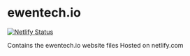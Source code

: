 # ewentech.io
[![Netlify Status](https://api.netlify.com/api/v1/badges/34f93de9-e6e7-4a0e-906b-6d3bb7aab47c/deploy-status)](https://app.netlify.com/sites/keen-mayer-e7091a/deploys)

Contains the ewentech.io website files
Hosted on netlify.com
